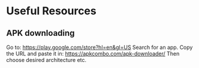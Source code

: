 # Useful Resources
## APK downloading
Go to: https://play.google.com/store?hl=en&gl=US
Search for an app. Copy the URL and paste it in: 
https://apkcombo.com/apk-downloader/
Then choose desired architecture etc.

